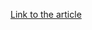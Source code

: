 [Link to the article](https://cloud.google.com/blog/topics/threat-intelligence/data-theft-salesforce-instances-via-salesloft-drift/)
